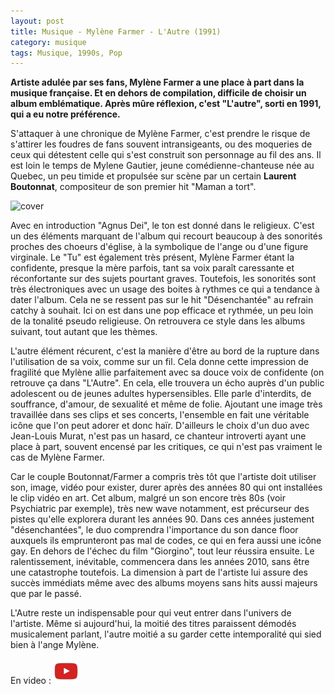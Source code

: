 ```yaml
---
layout: post
title: Musique - Mylène Farmer - L'Autre (1991)
category: musique
tags: Musique, 1990s, Pop
---
```

**Artiste adulée par ses fans, Mylène Farmer a une place à part dans la musique française. Et en dehors de compilation, difficile de choisir un album emblématique. Après mûre réflexion, c'est "L'autre", sorti en 1991, qui a eu notre préférence.**

S'attaquer à une chronique de Mylène Farmer, c'est prendre le risque de s'attirer les foudres de fans souvent intransigeants, ou des moqueries de ceux qui détestent celle qui s'est construit son personnage au fil des ans. Il est loin le temps de Mylene Gautier, jeune comédienne-chanteuse née au Quebec, un peu timide et propulsée sur scène par un certain **Laurent Boutonnat**, compositeur de son premier hit "Maman a tort".

![cover](https://filedn.eu/llqi9IBxlYouGRXYG2xlROb/img/2015/mylenefarmer.jpg)

Avec en introduction "Agnus Dei", le ton est donné dans le religieux. C'est un des éléments marquant de l'album qui recourt beaucoup à des sonorités proches des choeurs d'église, à la symbolique de l'ange ou d'une figure virginale. Le "Tu" est également très présent, Mylène Farmer étant la confidente, presque la mère parfois, tant sa voix paraît caressante et réconfortante sur des sujets pourtant graves. Toutefois, les sonorités sont très électroniques avec un usage des boites à rythmes ce qui a tendance à dater l'album. Cela ne se ressent pas sur le hit "Désenchantée" au refrain catchy à souhait. Ici on est dans une pop efficace et rythmée, un peu loin de la tonalité pseudo religieuse. On retrouvera ce style dans les albums suivant, tout autant que les thèmes.

L'autre élément récurent, c'est la manière d'être au bord de la rupture dans l'utilisation de sa voix, comme sur un fil. Cela donne cette impression de fragilité que Mylène allie parfaitement avec sa douce voix de confidente (on retrouve ça dans "L'Autre". En cela, elle trouvera un écho auprès d'un public adolescent ou de jeunes adultes hypersensibles. Elle parle d'interdits, de souffrance, d'amour, de sexualité et même de folie. Ajoutant une image très travaillée dans ses clips et ses concerts, l'ensemble en fait une véritable icône que l'on peut adorer et donc haïr. D'ailleurs le choix d'un duo avec Jean-Louis Murat, n'est pas un hasard, ce chanteur introverti ayant une place à part, souvent encensé par les critiques, ce qui n'est pas vraiment le cas de Mylène Farmer.

Car le couple Boutonnat/Farmer a compris très tôt que l'artiste doit utiliser son, image, vidéo pour exister, durer après des années 80 qui ont installées le clip vidéo en art. Cet album, malgré un son encore très 80s (voir Psychiatric par exemple), très new wave notamment, est précurseur des pistes qu'elle explorera durant les années 90. Dans ces années justement "désenchantées", le duo comprendra l'importance du son dance floor auxquels ils emprunteront pas mal de codes, ce qui en fera aussi une icône gay. En dehors de l'échec du film "Giorgino", tout leur réussira ensuite. Le ralentissement, inévitable, commencera dans les années 2010, sans être une catastrophe toutefois. La dimension à part de l'artiste lui assure des succès immédiats même avec des albums moyens sans hits aussi majeurs que par le passé.

L'Autre reste un indispensable pour qui veut entrer dans l'univers de l'artiste. Même si aujourd'hui, la moitié des titres paraissent démodés musicalement parlant, l'autre moitié a su garder cette intemporalité qui sied bien à l'ange Mylène.

En video : [![video](/images/youtube.png)](https://www.youtube.com/watch?v=XazOkXRTyR4)

